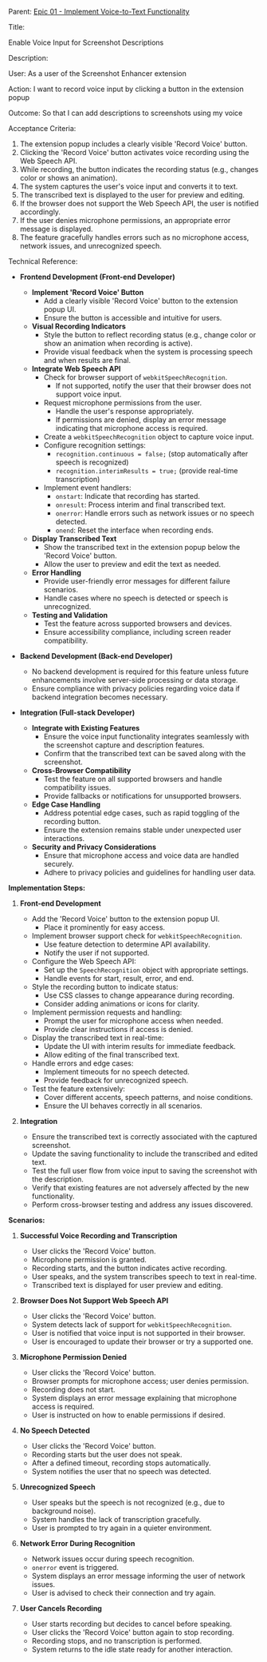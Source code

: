 Parent: [Epic 01 - Implement Voice-to-Text Functionality](epic-01-project-copilot-o1-preview.md)

Title: 

Enable Voice Input for Screenshot Descriptions

Description:

User:
As a user of the Screenshot Enhancer extension

Action:
I want to record voice input by clicking a button in the extension popup

Outcome:
So that I can add descriptions to screenshots using my voice

Acceptance Criteria:
1. The extension popup includes a clearly visible 'Record Voice' button.
2. Clicking the 'Record Voice' button activates voice recording using the Web Speech API.
3. While recording, the button indicates the recording status (e.g., changes color or shows an animation).
4. The system captures the user's voice input and converts it to text.
5. The transcribed text is displayed to the user for preview and editing.
6. If the browser does not support the Web Speech API, the user is notified accordingly.
7. If the user denies microphone permissions, an appropriate error message is displayed.
8. The feature gracefully handles errors such as no microphone access, network issues, and unrecognized speech.

Technical Reference:

- **Frontend Development (Front-end Developer)**
  - **Implement 'Record Voice' Button**
    - Add a clearly visible 'Record Voice' button to the extension popup UI.
    - Ensure the button is accessible and intuitive for users.
  - **Visual Recording Indicators**
    - Style the button to reflect recording status (e.g., change color or show an animation when recording is active).
    - Provide visual feedback when the system is processing speech and when results are final.
  - **Integrate Web Speech API**
    - Check for browser support of `webkitSpeechRecognition`.
      - If not supported, notify the user that their browser does not support voice input.
    - Request microphone permissions from the user.
      - Handle the user's response appropriately.
      - If permissions are denied, display an error message indicating that microphone access is required.
    - Create a `webkitSpeechRecognition` object to capture voice input.
    - Configure recognition settings:
      - `recognition.continuous = false;` (stop automatically after speech is recognized)
      - `recognition.interimResults = true;` (provide real-time transcription)
    - Implement event handlers:
      - `onstart`: Indicate that recording has started.
      - `onresult`: Process interim and final transcribed text.
      - `onerror`: Handle errors such as network issues or no speech detected.
      - `onend`: Reset the interface when recording ends.
  - **Display Transcribed Text**
    - Show the transcribed text in the extension popup below the 'Record Voice' button.
    - Allow the user to preview and edit the text as needed.
  - **Error Handling**
    - Provide user-friendly error messages for different failure scenarios.
    - Handle cases where no speech is detected or speech is unrecognized.
  - **Testing and Validation**
    - Test the feature across supported browsers and devices.
    - Ensure accessibility compliance, including screen reader compatibility.

- **Backend Development (Back-end Developer)**
  - No backend development is required for this feature unless future enhancements involve server-side processing or data storage.
  - Ensure compliance with privacy policies regarding voice data if backend integration becomes necessary.

- **Integration (Full-stack Developer)**
  - **Integrate with Existing Features**
    - Ensure the voice input functionality integrates seamlessly with the screenshot capture and description features.
    - Confirm that the transcribed text can be saved along with the screenshot.
  - **Cross-Browser Compatibility**
    - Test the feature on all supported browsers and handle compatibility issues.
    - Provide fallbacks or notifications for unsupported browsers.
  - **Edge Case Handling**
    - Address potential edge cases, such as rapid toggling of the recording button.
    - Ensure the extension remains stable under unexpected user interactions.
  - **Security and Privacy Considerations**
    - Ensure that microphone access and voice data are handled securely.
    - Adhere to privacy policies and guidelines for handling user data.

**Implementation Steps:**

1. **Front-end Development**
   - Add the 'Record Voice' button to the extension popup UI.
     - Place it prominently for easy access.
   - Implement browser support check for `webkitSpeechRecognition`.
     - Use feature detection to determine API availability.
     - Notify the user if not supported.
   - Configure the Web Speech API:
     - Set up the `SpeechRecognition` object with appropriate settings.
     - Handle events for start, result, error, and end.
   - Style the recording button to indicate status:
     - Use CSS classes to change appearance during recording.
     - Consider adding animations or icons for clarity.
   - Implement permission requests and handling:
     - Prompt the user for microphone access when needed.
     - Provide clear instructions if access is denied.
   - Display the transcribed text in real-time:
     - Update the UI with interim results for immediate feedback.
     - Allow editing of the final transcribed text.
   - Handle errors and edge cases:
     - Implement timeouts for no speech detected.
     - Provide feedback for unrecognized speech.
   - Test the feature extensively:
     - Cover different accents, speech patterns, and noise conditions.
     - Ensure the UI behaves correctly in all scenarios.

2. **Integration**
   - Ensure the transcribed text is correctly associated with the captured screenshot.
   - Update the saving functionality to include the transcribed and edited text.
   - Test the full user flow from voice input to saving the screenshot with the description.
   - Verify that existing features are not adversely affected by the new functionality.
   - Perform cross-browser testing and address any issues discovered.

**Scenarios:**

1. **Successful Voice Recording and Transcription**
   - User clicks the 'Record Voice' button.
   - Microphone permission is granted.
   - Recording starts, and the button indicates active recording.
   - User speaks, and the system transcribes speech to text in real-time.
   - Transcribed text is displayed for user preview and editing.

2. **Browser Does Not Support Web Speech API**
   - User clicks the 'Record Voice' button.
   - System detects lack of support for `webkitSpeechRecognition`.
   - User is notified that voice input is not supported in their browser.
   - User is encouraged to update their browser or try a supported one.

3. **Microphone Permission Denied**
   - User clicks the 'Record Voice' button.
   - Browser prompts for microphone access; user denies permission.
   - Recording does not start.
   - System displays an error message explaining that microphone access is required.
   - User is instructed on how to enable permissions if desired.

4. **No Speech Detected**
   - User clicks the 'Record Voice' button.
   - Recording starts but the user does not speak.
   - After a defined timeout, recording stops automatically.
   - System notifies the user that no speech was detected.

5. **Unrecognized Speech**
   - User speaks but the speech is not recognized (e.g., due to background noise).
   - System handles the lack of transcription gracefully.
   - User is prompted to try again in a quieter environment.

6. **Network Error During Recognition**
   - Network issues occur during speech recognition.
   - `onerror` event is triggered.
   - System displays an error message informing the user of network issues.
   - User is advised to check their connection and try again.

7. **User Cancels Recording**
   - User starts recording but decides to cancel before speaking.
   - User clicks the 'Record Voice' button again to stop recording.
   - Recording stops, and no transcription is performed.
   - System returns to the idle state ready for another interaction.
